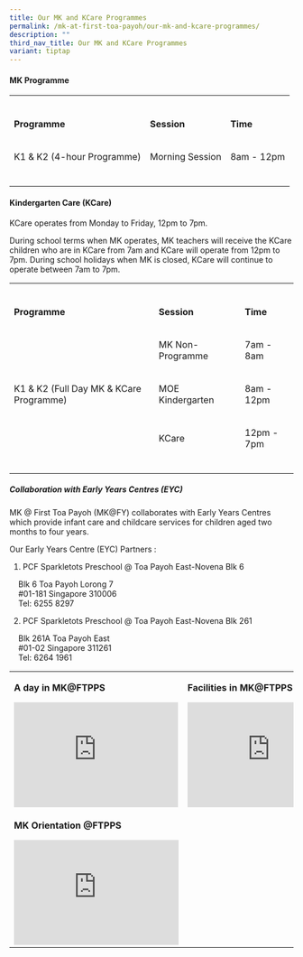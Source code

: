 ```yaml
---
title: Our MK and KCare Programmes
permalink: /mk-at-first-toa-payoh/our-mk-and-kcare-programmes/
description: ""
third_nav_title: Our MK and KCare Programmes
variant: tiptap
---
```

<h4>MK Programme</h4>
<table style="minWidth: 75px">
<colgroup>
<col>
<col>
<col>
</colgroup>
<tbody>
<tr>
<td rowspan="1" colspan="1">
<p></p>
</td>
<td rowspan="1" colspan="1">
<p></p>
</td>
<td rowspan="1" colspan="1">
<p></p>
</td>
</tr>
<tr>
<td rowspan="1" colspan="1">
<p><strong>Programme</strong>
</p>
</td>
<td rowspan="1" colspan="1">
<p><strong>Session</strong>
</p>
</td>
<td rowspan="1" colspan="1">
<p><strong>Time</strong>
</p>
</td>
</tr>
<tr>
<td rowspan="1" colspan="1">
<p>K1 &amp; K2 (4-hour Programme)</p>
</td>
<td rowspan="1" colspan="1">
<p>Morning Session</p>
</td>
<td rowspan="1" colspan="1">
<p>8am - 12pm</p>
</td>
</tr>
<tr>
<td rowspan="1" colspan="1">
<p></p>
</td>
<td rowspan="1" colspan="1">
<p></p>
</td>
<td rowspan="1" colspan="1">
<p></p>
</td>
</tr>
</tbody>
</table>
<h4>Kindergarten Care (KCare)</h4>
<p>KCare operates from Monday to Friday, 12pm to 7pm.</p>
<p>During school terms when MK operates, MK teachers will receive the KCare
children who are in KCare from 7am and KCare will operate from 12pm to
7pm. During school holidays when MK is closed, KCare will continue to operate
between 7am to 7pm.</p>
<table style="minWidth: 75px">
<colgroup>
<col>
<col>
<col>
</colgroup>
<tbody>
<tr>
<td rowspan="1" colspan="1">
<p></p>
</td>
<td rowspan="1" colspan="1">
<p></p>
</td>
<td rowspan="1" colspan="1">
<p></p>
</td>
</tr>
<tr>
<td rowspan="1" colspan="1">
<p><strong>Programme</strong>
</p>
</td>
<td rowspan="1" colspan="1">
<p><strong>Session</strong>
</p>
</td>
<td rowspan="1" colspan="1">
<p><strong>Time</strong>
</p>
</td>
</tr>
<tr>
<td rowspan="3" colspan="1">
<p>K1 &amp; K2 (Full Day MK &amp; KCare Programme)</p>
</td>
<td rowspan="1" colspan="1">
<p>MK Non-Programme</p>
</td>
<td rowspan="1" colspan="1">
<p>7am - 8am</p>
</td>
</tr>
<tr>
<td rowspan="1" colspan="1">
<p>MOE Kindergarten</p>
</td>
<td rowspan="1" colspan="1">
<p>8am - 12pm</p>
</td>
</tr>
<tr>
<td rowspan="1" colspan="1">
<p>KCare</p>
</td>
<td rowspan="1" colspan="1">
<p>12pm - 7pm</p>
</td>
</tr>
<tr>
<td rowspan="1" colspan="1">
<p></p>
</td>
<td rowspan="1" colspan="1">
<p></p>
</td>
<td rowspan="1" colspan="1">
<p></p>
</td>
</tr>
</tbody>
</table>
<p></p>
<h5>Collaboration with Early Years Centres (EYC)</h5>
<p>MK @ First Toa Payoh (MK@FY) collaborates with Early Years Centres which
provide infant care and childcare services for children aged two months
to four years.</p>
<p>Our Early Years Centre (EYC) Partners :</p>
<ol data-tight="true" class="tight">
<li>
<p>PCF Sparkletots Preschool @ Toa Payoh East-Novena Blk 6</p>
</li>
</ol>
<p>&nbsp; &nbsp; Blk 6 Toa Payoh Lorong 7
<br>&nbsp; &nbsp; #01-181 Singapore 310006
<br>&nbsp; &nbsp; Tel: 6255 8297</p>
<ol start="2" data-tight="true" class="tight">
<li>
<p>PCF Sparkletots Preschool @ Toa Payoh East-Novena Blk 261</p>
</li>
</ol>
<p>&nbsp; &nbsp; Blk 261A Toa Payoh East
<br>&nbsp; &nbsp; #01-02 Singapore 311261
<br>&nbsp; &nbsp; Tel: 6264 1961</p>
<table style="minWidth: 50px">
<colgroup>
<col>
<col>
</colgroup>
<tbody>
<tr>
<td rowspan="1" colspan="1">
<p><strong>A day in MK@FTPPS</strong> 
<br>
</p>
<div class="iframe-wrapper">
<iframe height="186" width="291" allowfullscreen="true" frameborder="0" src="https://www.youtube.com/embed/7FNjnnpIQLI"></iframe>
</div>
</td>
<td rowspan="1" colspan="1">
<p><strong>Facilities in MK@FTPPS&nbsp;</strong> 
<br>
</p>
<div class="iframe-wrapper">
<iframe height="186" width="292" allowfullscreen="true" frameborder="0" src="https://www.youtube.com/embed/MZUkEulnACI"></iframe>
</div>
</td>
</tr>
<tr>
<td rowspan="1" colspan="1">
<p><strong>MK Orientation @FTPPS&nbsp;</strong> 
<br>
</p>
<div class="iframe-wrapper">
<iframe height="186" width="292" allowfullscreen="true" frameborder="0" src="https://www.youtube.com/embed/v3NP66_ELlo"></iframe>
</div>
</td>
<td rowspan="1" colspan="1">
<p></p>
</td>
</tr>
</tbody>
</table>
<p></p>